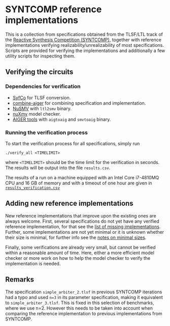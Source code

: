 # SYNTCOMP reference implementations

This is a collection from specifications obtained from the TLSF/LTL track
of the [Reactive Synthesis Competition (SYNTCOMP)](http://www.syntcomp.org/),
together with reference implementations verifying realizability/unrealizability
of most specifications. Scripts are provided for verifying the implementations
and additionally a few utility scripts for inspecting them.

## Verifying the circuits

### Dependencies for verification

- [SyfCo](https://github.com/reactive-systems/syfco) for TLSF conversion.
- [combine-aiger](https://github.com/meyerphi/combine-aiger) for combining specification and implementation.
- [NuSMV](http://nusmv.fbk.eu/index.html) with `ltl2smv` binary.
- [nuXmv](https://es-static.fbk.eu/tools/nuxmv/index.php) model checker.
- [AIGER tools](http://fmv.jku.at/aiger/) with `aigtoaig` and `smvtoaig` binary.

### Running the verification process

To start the verification process for all specifications, simply run
```
./verify_all <TIMELIMIT>
```
where `<TIMELIMIT>` should be the time limit for the verification in seconds.
The results will be output into the file `results.csv`.

The results of a run on a machine equipped with an Intel Core i7-4810MQ CPU
and 16 GB of memory and with a timeout of one hour are given in
[`results_verification.csv`](results_verification.csv)

## Adding new reference implementations

New reference implementations that improve upon the existing ones are always
welcome. First, several specifications do not yet have any verified reference
implementation, for that see the
[list of missing implementations](doc/MISSING.md).
Further, some implementations are not yet
minimal or it is unknown whether their size is minimal, for further info
see the [notes on minimal sizes](doc/MINIMAL.md).

Finally, some verifications are already very small, but cannot be verified
within a reasonable amount of time. Here, either a more efficient model checker
or more work on how to help the model checker to verify the implementation is
needed.

## Remarks

The specification `simple_arbiter_2.tlsf` in previous SYNTCOMP iterations had a
typo and used `n=3` in its parameter specification, making it equivalent to
`simple_arbiter_3.tlsf`. This is fixed in this selection of benchmarks, where
we use n=2. However this needs to be taken into account when comparing the
reference implementation to previous implementations from SYNTCOMP.
